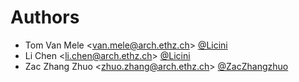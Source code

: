 # Authors

- Tom Van Mele <<van.mele@arch.ethz.ch>> [@Licini](https://github.com/tomvanmele)
- Li Chen <<li.chen@arch.ethz.ch>> [@Licini](https://github.com/Licini)
- Zac Zhang Zhuo <<zhuo.zhang@arch.ethz.ch>> [@ZacZhangzhuo](https://github.com/ZacZhangzhuo)
